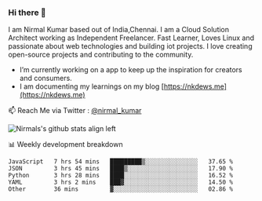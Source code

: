 ### Hi there 👋

 I am Nirmal Kumar based out of India,Chennai. I am a Cloud Solution Architect working as Independent Freelancer. Fast Learner, Loves Linux and passionate about web technologies and building iot projects. I love creating open-source projects and contributing to the community.

- I’m currently working on a app to keep up the inspiration for creators and consumers.
- I am documenting my learnings on my blog [https://nkdews.me](https://nkdews.me)

📫 Reach Me via  Twitter : [@nirmal_kumar](https://twitter.com/nirmal_kumar)

![Nirmals's github stats align left](https://github-readme-stats.vercel.app/api?username=nk-gears&show_icons=true)


📊 Weekly development breakdown

<!--START_SECTION:waka-->
```text
JavaScript   7 hrs 54 mins   █████████▒░░░░░░░░░░░░░░░   37.65 % 
JSON         3 hrs 45 mins   ████▒░░░░░░░░░░░░░░░░░░░░   17.90 % 
Python       3 hrs 28 mins   ████░░░░░░░░░░░░░░░░░░░░░   16.52 % 
YAML         3 hrs 2 mins    ███▓░░░░░░░░░░░░░░░░░░░░░   14.50 % 
Other        36 mins         ▓░░░░░░░░░░░░░░░░░░░░░░░░   02.86 % 
```
<!--END_SECTION:waka-->


